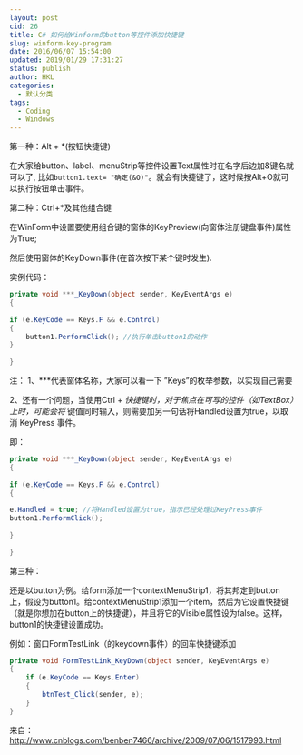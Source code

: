 ```yaml
---
layout: post
cid: 26
title: C# 如何给Winform的button等控件添加快捷键
slug: winform-key-program
date: 2016/06/07 15:54:00
updated: 2019/01/29 17:31:27
status: publish
author: HKL
categories: 
  - 默认分类
tags: 
  - Coding
  - Windows
---
```



第一种：Alt + *(按钮快捷键)    
    
在大家给button、label、menuStrip等控件设置Text属性时在名字后边加&键名就可以了,
比如`button1.text= "确定(&O)"`。就会有快捷键了，这时候按Alt+O就可以执行按钮单击事件。    
    
    
第二种：Ctrl+*及其他组合键    
    
在WinForm中设置要使用组合键的窗体的KeyPreview(向窗体注册键盘事件)属性为True;    
    
然后使用窗体的KeyDown事件(在首次按下某个键时发生).    
    
实例代码： 


<!--more-->


   
```csharp
private void ***_KeyDown(object sender, KeyEventArgs e)    
{    
    
if (e.KeyCode == Keys.F && e.Control)    
{    
    button1.PerformClick(); //执行单击button1的动作    
}    
    
}    
```
 
注：
1、\***代表窗体名称，大家可以看一下 ”Keys”的枚举参数，以实现自己需要    
    
2、还有一个问题，当使用Ctrl + *快捷键时，对于焦点在可写的控件（如TextBox）上时，可能会将* 键值同时输入，则需要加另一句话将Handled设置为true，以取消 KeyPress 事件。    
    
即：    
```csharp
private void ***_KeyDown(object sender, KeyEventArgs e)    
{    
    
if (e.KeyCode == Keys.F && e.Control)    
{    
    
e.Handled = true; //将Handled设置为true，指示已经处理过KeyPress事件    
button1.PerformClick();     
    
}    
    
}    
```  
    
第三种：    
    
还是以button为例。给form添加一个contextMenuStrip1，将其邦定到button上，假设为button1。给contextMenuStrip1添加一个item，然后为它设置快捷键（就是你想加在button上的快捷键），并且将它的Visible属性设为false。这样，button1的快捷键设置成功。    

例如：窗口FormTestLink（的keydown事件）的回车快捷键添加
```csharp
private void FormTestLink_KeyDown(object sender, KeyEventArgs e)    
{    
    if (e.KeyCode == Keys.Enter)    
    {    
        btnTest_Click(sender, e);    
    }    
}        
```


来自：http://www.cnblogs.com/benben7466/archive/2009/07/06/1517993.html    
